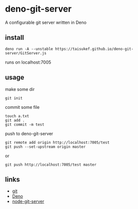 # deno-git-server

A configurable git server written in Deno

## install

```
deno run -A --unstable https://taisukef.github.io/deno-git-server/GitServer.js
```
runs on localhost:7005

## usage

make some dir
```
git init
```
commit some file
```
touch a.txt
git add .
git commit -m test
```
push to deno-git-server
```
git remote add origin http://localhost:7005/test
git push --set-upstream origin master
```
or
```
git push http://localhost:7005/test master
```

## links
- [git](https://github.com/git/git)
- [Deno](https://github.com/denoland)
- [node-git-server](https://www.npmjs.com/package/node-git-server)
